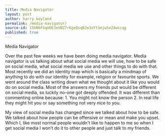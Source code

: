 ```yaml
---
title: Media Navigator
layout: post
author: harry.keyland
permalink: /media-navigator/
source-id: 15bN6FGqmDE3eUNZ7rKgeQsqBJo3oYtSmjwSeZ4wscqg
published: true
---
```

Media Navigator

Over the past few weeks we have been doing media navigator. Media navigator is us talking about what social media we will use, how to be safe on social media, what social media we use and other things to do with that. Most recently we did an identity map which is basically a mindmap of anything to do with our identity for example, religion or favourite sports. We went around the class writing down what we thought about it like you would do on social media. Most of the answers my friends put would be different on social media, so luckily no-one got deeply offended. It was different than commenting online because: 1. You might not know the person 2. In real life they might hit you or say something not very nice to you. 

My view of social media has changed since we talked about how to be safe. We talked about how people can be offensive or mean and make you upset. Which I, like most normal people wouldn't like to happen to me so when I get social media I won’t do it to other people and just talk to my friends.


